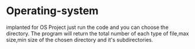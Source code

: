 # Operating-system
implanted for OS Project
just run the code and you can choose the directory.
The program will return the total number of each type of file,max size,min size of the chosen directory and it's subdirectories.
